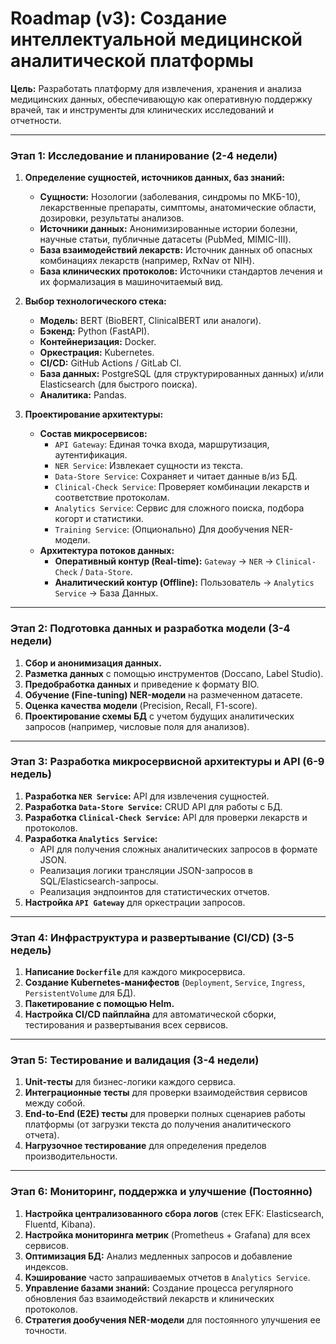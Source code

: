 # Roadmap (v3): Создание интеллектуальной медицинской аналитической платформы

**Цель:** Разработать платформу для извлечения, хранения и анализа медицинских данных, обеспечивающую как оперативную поддержку врачей, так и инструменты для клинических исследований и отчетности.

---

### **Этап 1: Исследование и планирование (2-4 недели)**

1.  **Определение сущностей, источников данных, баз знаний:**
    *   **Сущности:** Нозологии (заболевания, синдромы по МКБ-10), лекарственные препараты, симптомы, анатомические области, дозировки, результаты анализов.
    *   **Источники данных:** Анонимизированные истории болезни, научные статьи, публичные датасеты (PubMed, MIMIC-III).
    *   **База взаимодействий лекарств:** Источник данных об опасных комбинациях лекарств (например, RxNav от NIH).
    *   **База клинических протоколов:** Источники стандартов лечения и их формализация в машиночитаемый вид.

2.  **Выбор технологического стека:**
    *   **Модель:** BERT (BioBERT, ClinicalBERT или аналоги).
    *   **Бэкенд:** Python (FastAPI).
    *   **Контейнеризация:** Docker.
    *   **Оркестрация:** Kubernetes.
    *   **CI/CD:** GitHub Actions / GitLab CI.
    *   **База данных:** PostgreSQL (для структурированных данных) и/или Elasticsearch (для быстрого поиска).
    *   **Аналитика:** Pandas.

3.  **Проектирование архитектуры:**
    *   **Состав микросервисов:**
        *   `API Gateway`: Единая точка входа, маршрутизация, аутентификация.
        *   `NER Service`: Извлекает сущности из текста.
        *   `Data-Store Service`: Сохраняет и читает данные в/из БД.
        *   `Clinical-Check Service`: Проверяет комбинации лекарств и соответствие протоколам.
        *   `Analytics Service`: Сервис для сложного поиска, подбора когорт и статистики.
        *   `Training Service`: (Опционально) Для дообучения NER-модели.
    *   **Архитектура потоков данных:**
        *   **Оперативный контур (Real-time):** `Gateway` -> `NER` -> `Clinical-Check` / `Data-Store`.
        *   **Аналитический контур (Offline):** Пользователь -> `Analytics Service` -> База Данных.

---

### **Этап 2: Подготовка данных и разработка модели (3-4 недели)**

1.  **Сбор и анонимизация данных.**
2.  **Разметка данных** с помощью инструментов (Doccano, Label Studio).
3.  **Предобработка данных** и приведение к формату BIO.
4.  **Обучение (Fine-tuning) NER-модели** на размеченном датасете.
5.  **Оценка качества модели** (Precision, Recall, F1-score).
6.  **Проектирование схемы БД** с учетом будущих аналитических запросов (например, числовые поля для анализов).

---

### **Этап 3: Разработка микросервисной архитектуры и API (6-9 недель)**

1.  **Разработка `NER Service`:** API для извлечения сущностей.
2.  **Разработка `Data-Store Service`:** CRUD API для работы с БД.
3.  **Разработка `Clinical-Check Service`:** API для проверки лекарств и протоколов.
4.  **Разработка `Analytics Service`:**
    *   API для получения сложных аналитических запросов в формате JSON.
    *   Реализация логики трансляции JSON-запросов в SQL/Elasticsearch-запросы.
    *   Реализация эндпоинтов для статистических отчетов.
5.  **Настройка `API Gateway`** для оркестрации запросов.

---

### **Этап 4: Инфраструктура и развертывание (CI/CD) (3-5 недель)**

1.  **Написание `Dockerfile`** для каждого микросервиса.
2.  **Создание Kubernetes-манифестов** (`Deployment`, `Service`, `Ingress`, `PersistentVolume` для БД).
3.  **Пакетирование с помощью Helm.**
4.  **Настройка CI/CD пайплайна** для автоматической сборки, тестирования и развертывания всех сервисов.

---

### **Этап 5: Тестирование и валидация (3-4 недели)**

1.  **Unit-тесты** для бизнес-логики каждого сервиса.
2.  **Интеграционные тесты** для проверки взаимодействия сервисов между собой.
3.  **End-to-End (E2E) тесты** для проверки полных сценариев работы платформы (от загрузки текста до получения аналитического отчета).
4.  **Нагрузочное тестирование** для определения пределов производительности.

---

### **Этап 6: Мониторинг, поддержка и улучшение (Постоянно)**

1.  **Настройка централизованного сбора логов** (стек EFK: Elasticsearch, Fluentd, Kibana).
2.  **Настройка мониторинга метрик** (Prometheus + Grafana) для всех сервисов.
3.  **Оптимизация БД:** Анализ медленных запросов и добавление индексов.
4.  **Кэширование** часто запрашиваемых отчетов в `Analytics Service`.
5.  **Управление базами знаний:** Создание процесса регулярного обновления баз взаимодействий лекарств и клинических протоколов.
6.  **Стратегия дообучения NER-модели** для постоянного улучшения ее точности.
